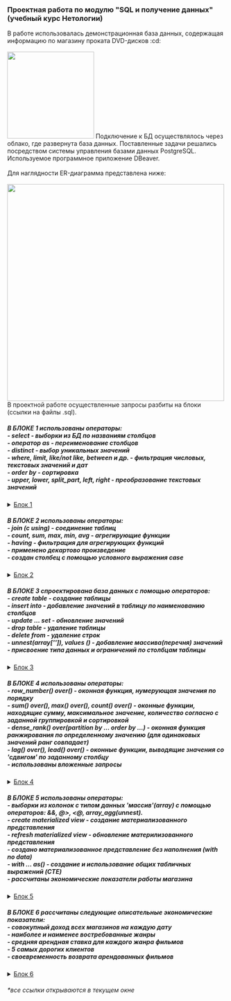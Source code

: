 <h3> Проектная работа по модулю "SQL и получение данных" (учебный курс Нетологии) </h3>
В работе использовалась демонстрационная база данных, содержащая информацию по магазину проката DVD-дисков :cd:<br>
<br>
<img src="https://user-images.githubusercontent.com/63310859/185807045-309e0a92-544b-4507-8318-dd31c930f0ca.jpg" height="200"/>
Подключение к БД осуществлялось через облако, где развернута база данных. Поставленные задачи решались посредством системы управления базами данных PostgreSQL. Используемое программное приложение DBeaver.<br>
<br>
Для наглядности ER-диаграмма представлена ниже:<br>
<br>
<img src="https://user-images.githubusercontent.com/63310859/185806836-3ff2bcb9-1354-4e48-8348-e53cc89b6faa.jpg" height="500"/>
<br>
В проектной работе осуществленные запросы разбиты на блоки (ссылки на файлы .sql).<br>
<h5>В БЛОКЕ 1 использованы операторы:<br>
- select - выборки из БД по названиям столбцов<br>
- оператор as - переименование столбцов<br>
- distinct - выбор уникальных значений<br>
- where, limit, like/not like, between и др. - фильтрация числовых, текстовых значений и дат<br>
- order by - сортировка <br>
- upper, lower, split_part, left, right - преобразование текстовых значений <br></h5>
<details>
<summary><a href="https://github.com/janesheshera/DVD_rental_SQL/blob/main/1_block_rental.sql"> Блок 1 </a></summary>
1. Вывести уникальные названия городов из таблицы городов.<br>
2. Вывести города, названия которых начинаются на 'L' и заканчиваются на 'a' и не содержат пробелов.<br>
3. Получить из таблицы платежей за прокат фильмов информацию по платежам, которые выполнялись в промежуток с 17 марта 2007 года по 19 марта 2007 года включительно, а также стоимость которых превышает 1.00. Платежи нужно отсортировать по дате.<br>
4. Вывести информацию о 10-ти последних платежах за прокат фильмов.<br>
5. Вывести следующую информацию по покупателям:<br>
  - Фамилия и имя (в одной колонке через пробел)<br>
  - Электронная почта<br>
  - Длину значения поля email<br>
  - Дату последнего обновления записи о покупателе (без времени)<br>
  - Каждой колонке задайте наименование на русском языке <br>
6. Вывести одним запросом только активных покупателей, имена которых Kelly или Willie. Все буквы в фамилии и имени перевести в верхний регистр. <br>
7. Вывести одним запросом информацию о фильмах, у которых рейтинг 'R' и стоимость аренды указана от 0.00 до 3.00 включительно, а также фильмы c рейтингом 'PG-13' и стоимостью аренды больше или равной 4.00.<br>
8. Получить информацию о трёх фильмах с самым длинным описанием.<br>
9. Вывести Email каждого покупателя, разделив значение Email на 2 отдельных колонки: <br>
  - в первой колонке должно быть значение, указанное до @, <br>
  - во второй колонке должно быть значение, указанное после @. <br>
10. Cкорректировать значения в новых колонках: первая буква должна быть заглавной, остальные строчными.<br>
</details>
<h5>В БЛОКЕ 2 использованы операторы:<br>
- join (с using) - соединение таблиц <br>
- count, sum, max, min, avg - агрегирующие функции<br>
- having - фильтрация для агрегирующих функций<br>
- применено декартово произведение <br>
- создан столбец с помощью условного выражения case</h5>
<details>
<summary><a href="https://github.com/janesheshera/DVD_rental_SQL/blob/main/2_block_rental.sql"> Блок 2 </a></summary>
1. Вывести для каждого покупателя его адрес, город и страну проживания. <br>
2. Посчитать для каждого магазина количество покупателей. Доработать запрос и вывести только те магазины, у которых количество покупателей больше 300. Добавить в запрос информацию о городе магазина, фамилии и имени продавца, который работает в нём. <br>
3. Вывести топ 5 покупателей, которые взяли в аренду за всё время наибольшее количество фильмов. <br>
4. Посчитать для каждого покупателя 4 аналитических показателя: <br>
- количество взятых в аренду фильмов <br>
- общую стоимость платежей за аренду всех фильмов (значение округлите до целого числа) <br>
- минимальное значение платежа за аренду фильма <br>
- максимальное значение платежа за аренду фильма <br>
5. Используя данные из таблицы городов, составить одним запросом все возможные пары городов так, чтобы в результате не было пар с одинаковыми названиями городов (использовано декартово произведение). <br>
6. Используя данные из таблицы rental о дате выдачи фильма в аренду (поле rental_date) и дате возврата (поле return_date), вычислить для каждого покупателя среднее количество дней, за которые он возвращает фильмы. <br>
7. Посчитать для каждого фильма, сколько раз его брали в аренду, а также общую стоимость аренды фильма за всё время. <br>
8. Доработать запрос из предыдущего задания и вывести с помощью него фильмы, которые ни разу не брали в аренду. <br>
9. Посчитать количество продаж, выполненных каждым продавцом. Добавить вычисляемую колонку «Премия». Если количество продаж превышает 7 300, то значение в колонке будет «Да», иначе должно быть значение «Нет». <br>
</details>
<h5>В БЛОКЕ 3 спроектирована база данных с помощью операторов:<br>
- create table - создание таблицы <br>
- insert into - добавление значений в таблицу по наименованию столбцов <br>
- update ... set - обновление значений <br>
- drop table - удаление таблицы <br>
- delete from - удаление строк <br>
- unnest(array['']), values () - добавление массива(перечня) значений <br>
- присвоение типа данных и ограничений по столбцам таблицы <br></h5>
<details>
  <summary><a href="https://github.com/janesheshera/DVD_rental_SQL/blob/main/3_block_rental%20(table).sql"> Блок 3 </a></summary>
1. Спроектируйте базу данных для следующих сущностей: <br>
- язык (например: английский, французский и т.д.) <br>
- народность (например: славяне, англосаксы и т.д.) <br>
- страны (например: Россия, Германия и т.д.) <br>
Всего 5 таблиц: 3 таблицы-справочника и 2 таблицы со связями.<br>
Требования к таблицам-справочникам: <br>
- наличие ограничений для первичных ключей <br>
- идентификатору сущности значения должны присваиваться автоинкрементом <br>
- наименования сущностей не должны содержать null-значения, не должны допускаться дубликаты в названиях сущностей <br>
Требования к таблицам со связями: <br>
- наличие ограничений первичных и внешних ключей <br>
<br>
2. Дополнительная часть: <br>
1) Создать новую таблицу film_new со следующими полями:<br>
- film_name — название фильма — тип данных varchar(255) и ограничение not null<br>
- film_year — год выпуска фильма — тип данных integer, условие, что значение должно быть больше 0<br>
- film_rental_rate — стоимость аренды фильма — тип данных numeric(4,2), значение по умолчанию 0.99<br>
- film_duration — длительность фильма в минутах — тип данных integer, ограничение not null и условие, что значение должно быть больше 0<br>
2) Заполнить таблицу film_new данными с помощью SQL-запроса, где колонкам соответствуют массивы данных:<br>
- film_name — array[The Shawshank Redemption, The Green Mile, Back to the Future, Forrest Gump, Schindler’s List]<br>
- film_year — array[1994, 1999, 1985, 1994, 1993]<br>
- film_rental_rate — array[2.99, 0.99, 1.99, 2.99, 3.99]<br>
- film_duration — array[142, 189, 116, 142, 195]<br>
3) Обновить стоимость аренды фильмов в таблице film_new с учётом информации, что стоимость аренды всех фильмов поднялась на 1.41.<br>
4) Фильм с названием Back to the Future был снят с аренды, удалить строку с этим фильмом из таблицы film_new.<br>
5) Добавить в таблицу film_new запись о любом другом новом фильме.<br>
6) SQL-запрос, который выведет все колонки из таблицы film_new, а также новую вычисляемую колонку «длительность фильма в часах» (hour_duration), округлённую до десятых.<br>
7) Удалить таблицу film_new.<br>
</details>
<h5>В БЛОКЕ 4 использованы операторы:<br>
- row_number() over() - оконная функция, нумерующая значения по порядку<br>
- sum() over(), max() over(), count() over() - оконные функции, находящие сумму, максимальное значение, количество согласно с заданной группировкой и сортировкой <br>
- dense_rank() over(partition by ... order by ...) - оконная функция ранжирования по определенному значению (для одинаковых значений ранг совпадает) <br>
- lag() over(), lead() over() - оконные функции, выводящие значения со 'сдвигом' по заданному столбцу <br>
- использованы вложенные запросы </h5>
<details>
<summary><a href="https://github.com/janesheshera/DVD_rental_SQL/blob/main/4_block_rental.sql"> Блок 4 </a></summary>
1. С помощью оконных функций добавить вычисляемые колонки согласно условиям:<br>
- Пронумеровать все платежи от 1 до N по дате<br>
- Пронумеровать платежи для каждого покупателя, сортировка платежей должна быть по дате<br>
- Расчет нарастающим итогом суммы всех платежей для каждого покупателя, сортировка должна сперва по дате платежа, а затем по сумме платежа от наименьшей к большей<br>
- Нумерация платежей для каждого покупателя по стоимости платежа от наибольших к меньшим так, чтобы платежи с одинаковым значением имели одинаковое значение номера<br>
2. С помощью оконной функции вывести для каждого покупателя стоимость платежа и стоимость платежа из предыдущей строки с сортировкой по дате (для первой строки значение по умолчанию 0.0).<br>
3. С помощью оконной функции определить, на сколько каждый следующий платеж покупателя больше или меньше текущего.<br>
4. С помощью оконной функции для каждого покупателя вывести данные о его последней оплате аренды.<br>
5. С помощью оконной функции вывести для каждого сотрудника сумму продаж за апрель 2007 года:<br>
- с нарастающим итогом по каждому сотруднику и по каждой дате продажи (без учёта времени) <br>
- с сортировкой customer_id, payment_date, amount <br>
6. 20 августа 2005 года в магазинах проходила акция: покупатель каждого сотого платежа получал дополнительную скидку на следующую аренду. С помощью оконной функции вывести всех покупателей, которые в день проведения акции получили скидку.<br>
7. Для каждой страны определить и вывести одним SQL-запросом покупателей, которые попадают под условия: <br>
- покупатель, арендовавший наибольшее количество фильмов <br>
- покупатель, который последним арендовал фильм <br>
- покупатель, арендовавший фильмов на самую большую сумму <br>
- покупатель, который последним арендовал фильм <br>
</details>
<h5>В БЛОКЕ 5 использованы операторы:<br>
- выборки из колонок с типом данных 'массив'(array) с помощью операторов: &&, @>, <@, array_agg(unnest). <br>
- create materialized view - создание материализованного представления <br>
- refresh materialized view - обновление материлизованного представления <br>
- создано материализованное представление без наполнения (with no data) <br>
- with ... as() - создание и использование общих табличных выражений (CTE) <br>
- рассчитаны экономические показатели работы магазина <br>
</h5>
<details>
  <summary><a href="https://github.com/janesheshera/DVD_rental_SQL/blob/main/5_block_rental.sql"> Блок 5 </a></summary>
1. Вывести всю информацию о фильмах со специальным атрибутом "Behind the Scenes".<br>
2. Написать еще 2 варианта поиска фильмов с атрибутом "Behind the Scenes", используя другие функции или операторы языка SQL для поиска значения в массиве.<br>
3. Для каждого покупателя посчитать сколько он брал в аренду фильмов со специальным атрибутом "Behind the Scenes. Условие: использовать запрос из задания 1, помещенный в CTE. <br>
4. Для каждого покупателя посчитать сколько он брал в аренду фильмов со специальным атрибутом "Behind the Scenes". Условие: использовать запрос из задания 1, помещенный в подзапрос. <br>
5. Вывеcти сколько раз встречается специальный атрибут (special_features) у фильма. <br>
6. Вывеcти сколько элементов содержит атрибут special_features. <br>
7. Вывести все фильмы содержащие специальные атрибуты: 'Trailers','Commentaries'. <br>
8. Создать материализованное представление с запросом из предыдущего задания и написать запрос для обновления материализованного представления.<br>
9. Создать материализованное представление без наполнения (with NO DATA) с колонками клиент (ФИО; email) и title фильма, который он брал в прокат последним. <br>
10. Используя оконную функцию вывести для каждого сотрудника сведения о самой первой продаже этого сотрудника. <br>
11. Для каждого магазина определить и вывести одним SQL-запросом следующие аналитические показатели: <br>
· день, в который арендовали больше всего фильмов (день в формате год-месяц-день)<br>
· количество фильмов взятых в аренду в этот день<br>
· день, в который продали фильмов на наименьшую сумму (день в формате год-месяц-день);<br>
· сумму продажи в этот день<br>
</details>

<h5>В БЛОКЕ 6 рассчитаны следующие описательные экономические показатели: <br>
- совокупный доход всех магазинов на каждую дату <br>
- наиболее и наименее востребованные жанры <br>
- средняя арендная ставка для каждого жанра фильмов <br>
- 5 самых дорогих клиентов <br>
- своевременность возврата арендованных фильмов <br>
</h5>
<details>
<summary><a href="https://github.com/janesheshera/DVD_rental_SQL/blob/main/6_block_rental.sql"> Блок 6 </a></summary>
1. Рассчитать совокупный доход всех магазинов на каждую дату <br>
2. Вывести наиболее и наименее востребованные жанры <br>
3. Рассчитать среднюю арендную ставку для каждого жанра <br>
4. Составить список из 5 самых дорогих клиентов <br>
5. Статистика своевременности возврата арендованных фильмов <br>
</details>

<h6>*все ссылки открываются в текущем окне</h6>
